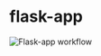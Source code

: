 # flask-app

![Flask-app workflow](https://github.com/plaunezkiy/flask-app/workflows/Flask-app%20workflow/badge.svg)
